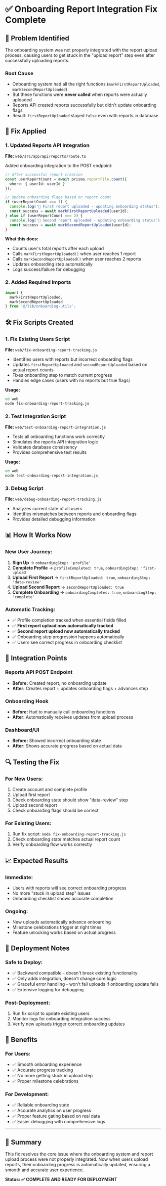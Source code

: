 # ✅ Onboarding Report Integration Fix Complete

## 🚨 **Problem Identified**

The onboarding system was not properly integrated with the report upload process, causing users to get stuck in the "upload report" step even after successfully uploading reports.

### **Root Cause**
- Onboarding system had all the right functions (`markFirstReportUploaded`, `markSecondReportUploaded`)
- But these functions were **never called** when reports were actually uploaded
- Reports API created reports successfully but didn't update onboarding flags
- Result: `firstReportUploaded` stayed `false` even with reports in database

## 🔧 **Fix Applied**

### **1. Updated Reports API Integration**

**File:** `web/src/app/api/reports/route.ts`

Added onboarding integration to the POST endpoint:

```typescript
// After successful report creation
const userReportCount = await prisma.reportFile.count({
  where: { userId: userId }
});

// Update onboarding flags based on report count
if (userReportCount === 1) {
  console.log('🎉 First report uploaded - updating onboarding status');
  const success = await markFirstReportUploaded(userId);
} else if (userReportCount === 2) {
  console.log('🎉 Second report uploaded - updating onboarding status');
  const success = await markSecondReportUploaded(userId);
}
```

**What this does:**
- Counts user's total reports after each upload
- Calls `markFirstReportUploaded()` when user reaches 1 report
- Calls `markSecondReportUploaded()` when user reaches 2 reports
- Updates onboarding step automatically
- Logs success/failure for debugging

### **2. Added Required Imports**

```typescript
import { 
  markFirstReportUploaded, 
  markSecondReportUploaded 
} from '@/lib/onboarding-utils';
```

## 🛠 **Fix Scripts Created**

### **1. Fix Existing Users Script**
**File:** `web/fix-onboarding-report-tracking.js`

- Identifies users with reports but incorrect onboarding flags
- Updates `firstReportUploaded` and `secondReportUploaded` based on actual report counts
- Fixes onboarding step to match current progress
- Handles edge cases (users with no reports but true flags)

**Usage:**
```bash
cd web
node fix-onboarding-report-tracking.js
```

### **2. Test Integration Script**
**File:** `web/test-onboarding-report-integration.js`

- Tests all onboarding functions work correctly
- Simulates the reports API integration logic
- Validates database consistency
- Provides comprehensive test results

**Usage:**
```bash
cd web
node test-onboarding-report-integration.js
```

### **3. Debug Script**
**File:** `web/debug-onboarding-report-tracking.js`

- Analyzes current state of all users
- Identifies mismatches between reports and onboarding flags
- Provides detailed debugging information

## 📊 **How It Works Now**

### **New User Journey:**
1. **Sign Up** → `onboardingStep: 'profile'`
2. **Complete Profile** → `profileCompleted: true`, `onboardingStep: 'first-upload'`
3. **Upload First Report** → `firstReportUploaded: true`, `onboardingStep: 'data-review'`
4. **Upload Second Report** → `secondReportUploaded: true`
5. **Complete Onboarding** → `onboardingCompleted: true`, `onboardingStep: 'complete'`

### **Automatic Tracking:**
- ✅ Profile completion tracked when essential fields filled
- ✅ **First report upload now automatically tracked**
- ✅ **Second report upload now automatically tracked**
- ✅ Onboarding step progression happens automatically
- ✅ Users see correct progress in onboarding checklist

## 🎯 **Integration Points**

### **Reports API POST Endpoint**
- **Before:** Created report, no onboarding update
- **After:** Creates report + updates onboarding flags + advances step

### **Onboarding Hook**
- **Before:** Had to manually call onboarding functions
- **After:** Automatically receives updates from upload process

### **Dashboard/UI**
- **Before:** Showed incorrect onboarding state
- **After:** Shows accurate progress based on actual data

## 🔍 **Testing the Fix**

### **For New Users:**
1. Create account and complete profile
2. Upload first report
3. Check onboarding state should show "data-review" step
4. Upload second report  
5. Check onboarding flags should be correct

### **For Existing Users:**
1. Run fix script: `node fix-onboarding-report-tracking.js`
2. Check onboarding state matches actual report count
3. Verify onboarding flow works correctly

## 📈 **Expected Results**

### **Immediate:**
- Users with reports will see correct onboarding progress
- No more "stuck in upload step" issues
- Onboarding checklist shows accurate completion

### **Ongoing:**
- New uploads automatically advance onboarding
- Milestone celebrations trigger at right times
- Feature unlocking works based on actual progress

## 🚀 **Deployment Notes**

### **Safe to Deploy:**
- ✅ Backward compatible - doesn't break existing functionality
- ✅ Only adds integration, doesn't change core logic
- ✅ Graceful error handling - won't fail uploads if onboarding update fails
- ✅ Extensive logging for debugging

### **Post-Deployment:**
1. Run fix script to update existing users
2. Monitor logs for onboarding integration success
3. Verify new uploads trigger correct onboarding updates

## 🎉 **Benefits**

### **For Users:**
- ✅ Smooth onboarding experience
- ✅ Accurate progress tracking
- ✅ No more getting stuck in upload step
- ✅ Proper milestone celebrations

### **For Development:**
- ✅ Reliable onboarding state
- ✅ Accurate analytics on user progress
- ✅ Proper feature gating based on real data
- ✅ Easier debugging with comprehensive logs

---

## 📝 **Summary**

This fix resolves the core issue where the onboarding system and report upload process were not properly integrated. Now when users upload reports, their onboarding progress is automatically updated, ensuring a smooth and accurate user experience.

**Status: ✅ COMPLETE AND READY FOR DEPLOYMENT**